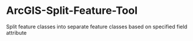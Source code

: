 # ArcGIS-Split-Feature-Tool
Split feature classes into separate feature classes based on specified field attribute
